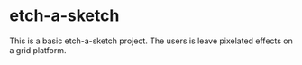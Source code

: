 # etch-a-sketch

This is a basic etch-a-sketch project.
The users is leave pixelated effects on a grid platform.
